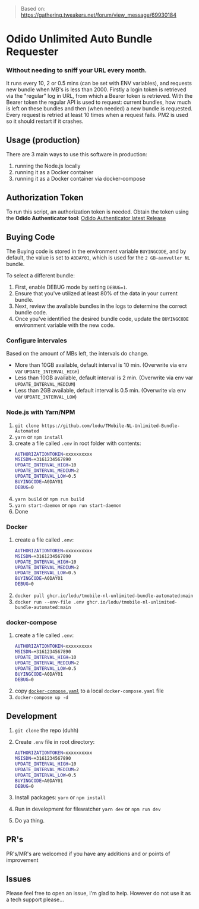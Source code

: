 > Based on: https://gathering.tweakers.net/forum/view_message/69930184

# Odido Unlimited Auto Bundle Requester

### Without needing to sniff your URL every month.
It runs every 10, 2 or 0.5 mins (can be set with ENV variables), and requests new bundle when MB's is less than 2000.
Firstly a login token is retrieved via the "regular" log in URL, from which a Bearer token is retrieved.
With the Bearer token the regular API is used to request: current bundles, how much is left on these bundles and then (when needed) a new bundle is requested.
Every request is retried at least 10 times when a request fails.
PM2 is used so it should restart if it crashes.

## Usage (production)
There are 3 main ways to use this software in production:
1. running the Node.js locally
2. running it as a Docker container
3. running it as a Docker container via docker-compose

## Authorization Token
To run this script, an authorization token is needed.
Obtain the token using the **Odido Authenticator tool**:
[Odido Authenticator latest Release](https://github.com/GuusBackup/Odido.Authenticator/releases/latest)

## Buying Code
The Buying code is stored in the environment variable `BUYINGCODE`, and by default, the value is set to `A0DAY01`, which is used for the `2 GB-aanvuller NL` bundle.

To select a different bundle:
1. First, enable DEBUG mode by setting `DEBUG=1`.
2. Ensure that you've utilized at least 80% of the data in your current bundle.
3. Next, review the available bundles in the logs to determine the correct bundle code.
4. Once you've identified the desired bundle code, update the `BUYINGCODE` environment variable with the new code.

### Configure intervales
Based on the amount of MBs left, the intervals do change.
* More than 10GB available, default interval is 10 min. (Overwrite via env var `UPDATE_INTERVAL_HIGH`)
* Less than 10GB available, default interval is 2 min. (Overwrite via env var `UPDATE_INTERVAL_MEDIUM`)
* Less than 2GB available, default interval is 0.5 min. (Overwrite via env var `UPDATE_INTERVAL_LOW`)

### Node.js with Yarn/NPM
1. `git clone https://github.com/lodu/TMobile-NL-Unlimited-Bundle-Automated`
2. `yarn` or `npm install`
3.  create a file called `.env` in root folder with contents:
      ```bash
      AUTHORIZATIONTOKEN=xxxxxxxxxx
      MSISDN=+3161234567890
      UPDATE_INTERVAL_HIGH=10
      UPDATE_INTERVAL_MEDIUM=2
      UPDATE_INTERVAL_LOW=0.5
      BUYINGCODE=A0DAY01
      DEBUG=0
      ```
2.  `yarn build` or `npm run build`
3.  `yarn start-daemon` or `npm run start-daemon`
4. Done


### Docker
1.  create a file called `.env`:
      ```bash
      AUTHORIZATIONTOKEN=xxxxxxxxxx
      MSISDN=+3161234567890
      UPDATE_INTERVAL_HIGH=10
      UPDATE_INTERVAL_MEDIUM=2
      UPDATE_INTERVAL_LOW=0.5
      BUYINGCODE=A0DAY01
      DEBUG=0
      ```
2. `docker pull ghcr.io/lodu/tmobile-nl-unlimited-bundle-automated:main`
3. `docker run --env-file .env ghcr.io/lodu/tmobile-nl-unlimited-bundle-automated:main`

### docker-compose
1.  create a file called `.env`:
      ```bash
      AUTHORIZATIONTOKEN=xxxxxxxxxx
      MSISDN=+3161234567890
      UPDATE_INTERVAL_HIGH=10
      UPDATE_INTERVAL_MEDIUM=2
      UPDATE_INTERVAL_LOW=0.5
      BUYINGCODE=A0DAY01
      DEBUG=0
      ```
2. copy [`docker-compose.yaml`](./docker-compose.yaml) to a local `docker-compose.yaml` file
3. `docker-compose up -d`

## Development
1. `git clone` the repo (duhh)
2. Create `.env` file in root directory:
   ```bash
   AUTHORIZATIONTOKEN=xxxxxxxxxx
   MSISDN=+3161234567890
   UPDATE_INTERVAL_HIGH=10
   UPDATE_INTERVAL_MEDIUM=2
   UPDATE_INTERVAL_LOW=0.5
   BUYINGCODE=A0DAY01
   DEBUG=0
   ```
3. Install packages: `yarn` or `npm install`

4. Run  in development for filewatcher `yarn dev` or `npm run dev`

5. Do ya thing.

## PR's

PR's/MR's are welcomed if you have any additions and or points of improvement

## Issues
Please feel free to open an issue, I'm glad to help.
However do not use it as a tech support please...
